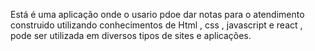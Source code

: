 Está é uma aplicação onde o usario pdoe dar notas para o atendimento construido utilizando conhecimentos de Html , css , javascript e react , pode ser utilizada em diversos tipos de sites e aplicações.
